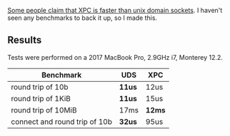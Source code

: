 [Some people claim that XPC is faster than unix domain sockets](https://developer.apple.com/forums/thread/74498).
I haven't seen any benchmarks to back it up, so I made this.

## Results

Tests were performed on a 2017 MacBook Pro, 2.9GHz i7, Monterey 12.2.

| Benchmark | UDS | XPC |
| --- | --- | -- |
| round trip of 10b | **11us** | 12us |
| round trip of 1KiB | **11us** | 15us |
| round trip of 10MiB | 17ms | **12ms** |
| connect and round trip of 10b | **32us** | 95us |
